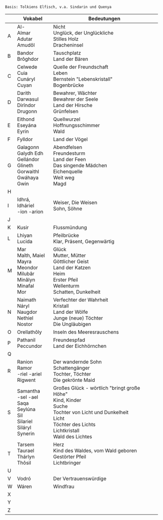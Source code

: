 	Basis: Tolkiens Elfisch, v.a. Sindarin und Quenya

|     | **Vokabel**                                                                       | **Bedeutungen**                                                                                                                                                              |
| --- | --------------------------------------------------------------------------------- | ---------------------------------------------------------------------------------------------------------------------------------------------------------------------------- |
| A   | Al-<br>Almar<br>Adutar<br>Amudôl                                                  | Nicht<br>Unglück, der Unglückliche<br>Stilles Holz<br>Dracheninsel                                                                                                           |
| B   | Bandor<br>Brôghdor                                                                | Tauschplatz<br>Land der Bären                                                                                                                                                |
| C   | Celwede<br>Cuia<br>Cunáryl<br>Cuyan                                               | Quelle der Freundschaft<br>Leben<br>Bernstein "Lebenskristall"<br>Bogenbrücke                                                                                                |
| D   | Darith<br>Darwasul<br>Dirîndor<br>Drugonn                                         | Bewahrer, Wächter<br>Bewahrer der Seele<br>Land der Hirsche<br>Grünfelsen                                                                                                    |
| E   | Eithond<br>Eseyána<br>Eyrin                                                       | Quellwurzel<br>Hoffnungsschimmer<br>Wald                                                                                                                                     |
| F   | Fylldor                                                                           | Land der Vögel                                                                                                                                                               |
| G   | Galagonn<br>Galydh Edh<br>Gellándor<br>Glineth<br>Gorwaithl<br>Gwáhaya<br>Gwin    | Abendfelsen<br>Freundesturm<br>Land der Feen<br>Das singende Mädchen<br>Eichenquelle<br>Weit weg<br>Magd                                                                     |
| H   |                                                                                   |                                                                                                                                                                              |
| I   | Idhrá, Idháriel<br>-ion -arion                                                    | Weiser, Die Weisen<br>Sohn, Söhne                                                                                                                                            |
| J   |                                                                                   |                                                                                                                                                                              |
| K   | Kusir                                                                             | Flussmündung                                                                                                                                                                 |
| L   | Lhiyan<br>Lucida                                                                  | Pfeilbrücke<br>Klar, Präsent, Gegenwärtig                                                                                                                                    |
| M   | Mar<br>Maîth, Maiel<br>Mayra<br>Meondor<br>Milubâr<br>Minâlyn<br>Minafal<br>Mor   | Glück<br>Mutter, Mütter<br>Göttlicher Geist<br>Land der Katzen<br>Heim<br>Erster Pfeil<br>Wellenturm<br>Schatten, Dunkelheit                                                 |
| N   | Naimath<br>Náryl<br>Naugdor<br>Nethiel<br>Nostor                                  | Verfechter der Wahrheit<br>Kristall<br>Land der Wölfe<br>Junge (neue) Töchter<br>Die Ungläubigen                                                                             |
| O   | Orellathôly                                                                       | Inseln des Meeresrauschens                                                                                                                                                   |
| P   | Pathanil<br>Peccundor                                                             | Freundespfad<br>Land der Eichhörnchen                                                                                                                                        |
| Q   |                                                                                   |                                                                                                                                                                              |
| R   | Ranion<br>Ramor<br>-riel -ariel  <br>Rigwent                                      | Der wandernde Sohn<br>Schattengänger<br>Tochter, Töchter  <br>Die gekrönte Maid                                                                                              |
| S   | Samantha<br>-sel -ael<br>Saqa<br>Seylúna<br>Sil<br>Silariel<br>Siláryl<br>Synerin | Großes Glück - wörtlich "bringt große Höhe"<br>Kind, Kinder<br>Suche<br>Tochter von Licht und Dunkelheit<br>Licht<br>Töchter des Lichts<br>Lichtkristall<br>Wald des Lichtes |
| T   | Tarsem<br>Taurael<br>Thárlyn<br>Thôsil                                            | Herz<br>Kind des Waldes, vom Wald geboren<br>Gestörter Pfeil<br>Lichtbringer                                                                                                 |
| U   |                                                                                   |                                                                                                                                                                              |
| V   | Vodró                                                                             | Der Vertrauenswürdige                                                                                                                                                        |
| W   | Wáren                                                                             | Windfrau                                                                                                                                                                     |
| X   |                                                                                   |                                                                                                                                                                              |
| Y   |                                                                                   |                                                                                                                                                                              |
| Z   |                                                                                   |                                                                                                                                                                              |

